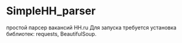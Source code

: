 # SimpleHH_parser
простой парсер вакансий HH.ru
Для запуска требуется установка библиотек: requests, BeautifulSoup.
